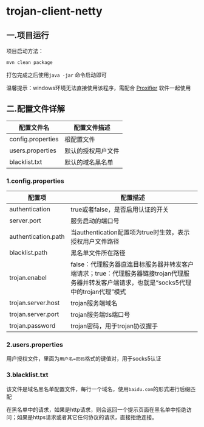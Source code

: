 # trojan-client-netty

## 一.项目运行

项目启动方法：

```bash
mvn clean package
```

打包完成之后使用`java -jar` 命令启动即可

温馨提示：windows环境无法直接使用该程序，需配合 [Proxifier](https://www.proxifier.com/download/) 软件一起使用

## 二.配置文件详解

|配置文件名|配置文件描述|
|---|---|
|config.properties|根配置文件|
|users.properties|默认的授权用户文件|
|blacklist.txt|默认的域名黑名单|

### 1.config.properties

|配置项|配置描述|
|---|---|
|authentication|true或者false，是否启用认证的开关|
|server.port|服务启动的端口号|
|authentication.path|当authentication配置项为true时生效，表示授权用户文件路径|
|blacklist.path|黑名单文件所在路径|
|trojan.enabel|false：代理服务器直连目标服务器并转发客户端请求；true：代理服务器链接trojan代理服务器并转发客户端请求，也就是“socks5代理中的trojan代理”模式|
|trojan.server.host|trojan服务端域名|
|trojan.server.port|trojan服务端tls端口号|
|trojan.password|trojan密码，用于trojan协议握手|

### 2.users.properties

用户授权文件，里面为`用户名=密码`格式的键值对，用于socks5认证

### 3.blacklist.txt

该文件是域名黑名单配置文件，每行一个域名，使用`baidu.com`的形式进行后缀匹配

在黑名单中的请求，如果是http请求，则会返回一个提示页面在黑名单中拒绝访问；如果是https请求或者其它任何协议的请求，直接拒绝连接。




